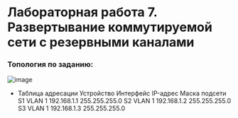 # Лабораторная работа 7. Развертывание коммутируемой сети с резервными каналами

### Топология по заданию:

![image](https://user-images.githubusercontent.com/89464074/174852448-47717a03-6d71-40e0-8d8d-36dbc8dbe12c.png)

- 	Таблица адресации
Устройство	Интерфейс	 IP-адрес	       Маска подсети
S1	        VLAN 1	   192.168.1.1	   255.255.255.0
S2	        VLAN 1	   192.168.1.2	   255.255.255.0
S3	        VLAN 1	   192.168.1.3	   255.255.255.0
